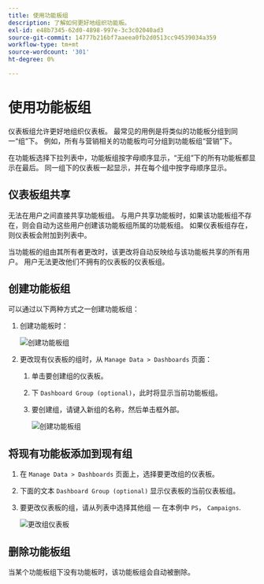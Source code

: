 ```yaml
---
title: 使用功能板组
description: 了解如何更好地组织功能板。
exl-id: e48b7345-62d0-4898-997e-3c3c02040ad3
source-git-commit: 14777b216bf7aaeea0fb2d0513cc94539034a359
workflow-type: tm+mt
source-wordcount: '301'
ht-degree: 0%

---
```


# 使用功能板组

仪表板组允许更好地组织仪表板。 最常见的用例是将类似的功能板分组到同一“组”下。 例如，所有与营销相关的功能板均可分组到功能板组“营销”下。

在功能板选择下拉列表中，功能板组按字母顺序显示，“无组”下的所有功能板都显示在最后。 同一组下的仪表板一起显示，并在每个组中按字母顺序显示。

## 仪表板组共享

无法在用户之间直接共享功能板组。 与用户共享功能板时，如果该功能板组不存在，则会自动为这些用户创建该功能板组所属的功能板组。 如果仪表板组存在，则仪表板会附加到列表中。

当功能板的组由其所有者更改时，该更改将自动反映给与该功能板共享的所有用户。 用户无法更改他们不拥有的仪表板的仪表板组。

## 创建功能板组

可以通过以下两种方式之一创建功能板组：

1. 创建功能板时：

   ![创建功能板组](../../assets/create-dashboard-groups-new-dashboard.png)

1. 更改现有仪表板的组时，从 `Manage Data > Dashboards` 页面：

   1. 单击要创建组的仪表板。

   1. 下 `Dashboard Group (optional)`，此时将显示当前功能板组。

   1. 要创建组，请键入新组的名称，然后单击框外部。

      ![创建功能板组](../../assets/create-dashboard-groups-existing-dashboard.png)

## 将现有功能板添加到现有组

1. 在 `Manage Data > Dashboards` 页面上，选择要更改组的仪表板。

1. 下面的文本 `Dashboard Group (optional)` 显示仪表板的当前仪表板组。

1. 要更改仪表板的组，请从列表中选择其他组 — 在本例中 `PS`， `Campaigns`.

   ![更改组仪表板](../../assets/add-existing-dashboard-existing-group.png)

## 删除功能板组

当某个功能板组下没有功能板时，该功能板组会自动被删除。

